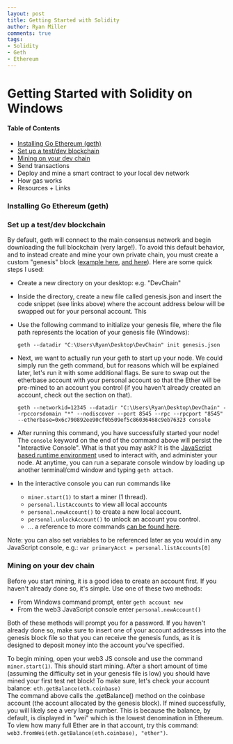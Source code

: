 ```yaml
---
layout: post
title: Getting Started with Solidity
author: Ryan Miller
comments: true
tags:
- Solidity
- Geth
- Ethereum
---
```


# Getting Started with Solidity on Windows
#### Table of Contents
* [Installing Go Ethereum (geth)](#installing)  
* [Set up a test/dev blockchain](#setup)  
* [Mining on your dev chain](#mining)   
* Send transactions  
* Deploy and mine a smart contract to your local dev network  
* How gas works  
* Resources + Links  



### <a name="installing">Installing Go Ethereum (geth)</a>  

### <a name="setup">Set up a test/dev blockchain </a>   
By default, geth will connect to the main consensus network and begin downloading the full blockchain (very large!). To avoid this default behavior, and to instead create and mine your own private chain, you must create a custom "genesis" block ([example here](https://github.com/ethereum/go-ethereum/wiki/Private-network), [and here](/genesisblock.html)).
Here are some quick steps I used:   

- Create a new directory on your desktop: e.g. "DevChain"  
- Inside the directory, create a new file called genesis.json and insert the code snippet (see links above) where the account address below will be swapped out for your personal account. This
- Use the following command to initialize your genesis file, where the file path represents the location of your genesis file (Windows):    

      geth --datadir "C:\Users\Ryan\Desktop\DevChain" init genesis.json  

- Next, we want to actually run your geth to start up your node. We could simply run the geth command, but for reasons which will be explained later, let's run it with some additional flags. Be sure to swap out the etherbase account with your personal account so that the Ether will be pre-mined to an account you control (if you haven't already created an account, check out the section on that).  

      geth --networkid=12345 --datadir "C:\Users\Ryan\Desktop\DevChain" --rpccorsdomain "*" --nodiscover --port 8545 --rpc --rpcport "8545" --etherbase=0x6c790892ee90cf0b509ef5c86036468c9eb76323 console

- After running this command, you have successfully started your node! The `console` keyword on the end of the command above will persist the "Interactive Console". What is that you may ask? It is the [JavaScript based runtime environment](https://github.com/ethereum/go-ethereum/wiki/JavaScript-Console) used to interact with, and administer your node. At anytime, you can run a separate console window by loading up another terminal/cmd window and typing `geth attach`.
- In the interactive console you can run commands like   
  - `miner.start(1)` to start a miner (1 thread).
  - `personal.listAccounts` to view all local accounts
  - `personal.newAccount()` to create a new local account.
  - `personal.unlockAccount()` to unlock an account you control.
  - ... a reference to more commands [can be found here](https://github.com/ethereum/go-ethereum/wiki/JavaScript-Console).  

Note: you can also set variables to be referenced later as you would in any JavaScript console, e.g.: `var primaryAcct = personal.listAccounts[0]`

### <a name="mining">Mining on your dev chain</a>  
Before you start mining, it is a good idea to create an account first. If you haven't already done so, it's simple. Use one of these two methods:  
- From Windows command prompt, enter `geth account new`  
- From the web3 JavaScript console enter `personal.newAccount()`  

Both of these methods will prompt you for a password. If you haven't already done so, make sure to insert one of your account addresses into the genesis block file so that you can receive the genesis funds, as it is designed to deposit money into the account you've specified.  

To begin mining, open your web3 JS console and use the command `miner.start(1)`. This should start mining. After a short amount of time (assuming the difficulty set in your genesis file is low) you should have mined your first test net block!
To make sure, let's check your account balance:
`eth.getBalance(eth.coinbase)`  
The command above calls the .getBalance() method on the coinbase account (the account allocated by the genesis block). If mined successfully, you will likely see a very large number. This is because the balance, by default, is displayed in "wei" which is the lowest denomination in Ethereum. To view how many full Ether are in that account, try this command: `web3.fromWei(eth.getBalance(eth.coinbase), "ether")`.
